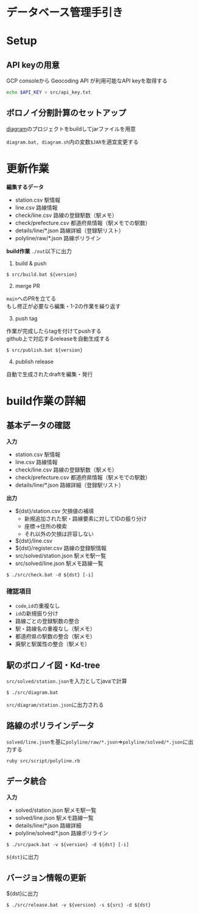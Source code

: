 # データベース管理手引き

# Setup
## API keyの用意
GCP consoleから Geocoding API が利用可能なAPI keyを取得する
```bash
echo $API_KEY > src/api_key.txt
```

## ボロノイ分割計算のセットアップ
[diagram](https://github.com/Seo-4d696b75/diagram)のプロジェクトをbuildしてjarファイルを用意

`diagram.bat, diagram.sh`内の変数`$JAR`を適宜変更する

# 更新作業

**編集するデータ**
- station.csv 駅情報
- line.csv 路線情報
- check/line.csv 路線の登録駅数（駅メモ）
- check/prefecture.csv 都道府県情報（駅メモでの駅数）
- details/line/*.json 路線詳細（登録駅リスト）
- polyline/raw/*.json 路線ポリライン

**build作業**
`./out`以下に出力

1. build & push

```
$ src/build.bat ${version}
```

2. merge PR

`main`へのPRを立てる  
もし修正が必要なら編集・1-2の作業を繰り返す

3. push tag

作業が完成したらtagを付けてpushする  
github上で対応するreleaseを自動生成する  

```
$ src/publish.bat ${version}
```

4. publish release

自動で生成されたdraftを編集・発行


# build作業の詳細

## 基本データの確認

**入力**
- station.csv 駅情報
- line.csv 路線情報
- check/line.csv 路線の登録駅数（駅メモ）
- check/prefecture.csv 都道府県情報（駅メモでの駅数）
- details/line/*.json 路線詳細（登録駅リスト）

**出力**
- ${dst}/station.csv 欠損値の補填  
    - 新規追加された駅・路線要素に対してIDの振り分け
    - 座標->住所の検索
    - それ以外の欠損は許容しない
- ${dst}/line.csv
- ${dst}/register.csv 路線の登録駅情報
- src/solved/station.json 駅メモ駅一覧
- src/solved/line.json 駅メモ路線一覧

```
$ ./src/check.bat -d ${dst} [-i]
```


### 確認項目
- `code`,`id`の重複なし
- `id`の新規振り分け
- 路線ごとの登録駅数の整合
- 駅・路線名の重複なし（駅メモ）
- 都道府県の駅数の整合（駅メモ）
- 廃駅と駅属性の整合（駅メモ）



## 駅のボロノイ図・Kd-tree

`src/solved/station.json`を入力としてjavaで計算  

```
$ ./src/diagram.bat
```

`src/diagram/station.json`に出力される

## 路線のポリラインデータ

`solved/line.json`を基に`polyline/raw/*.json`=>`polyline/solved/*.json`に出力する

```
ruby src/script/polyline.rb
```

## データ統合


**入力**
- solved/station.json 駅メモ駅一覧
- solved/line.json 駅メモ路線一覧
- details/line/*.json 路線詳細
- polyline/solved/*.json 路線ポリライン

```
$ ./src/pack.bat -v ${version} -d ${dst} [-i]
```

`${dst}`に出力

## バージョン情報の更新

${dst}に出力

```
$ ./src/release.bat -v ${version} -s ${src} -d ${dst}
```
